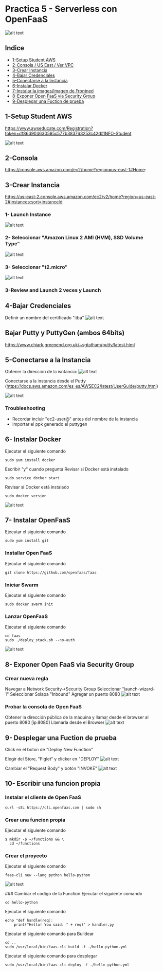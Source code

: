 # Practica 5 - Serverless con OpenFaaS
![alt text](images/faas_side.png)

## Indice

* [1-Setup Student AWS](#1-Setup-Student-AWS)
* [2-Consola / US East / Ver VPC](#2-Consola)
* [3-Crear Instancia](#3-Crear-Instancia)
* [4-Bajar Credenciales](#4-Bajar-Credenciales)
* [5-Conectarse a la Instancia](#5-Conectarse-a-la-Instancia)
* [6-Instalar Docker](#6--Instalar-Docker)
* [7-Instalar la images/Imagen de Frontned](#7--Instalar-la-images/Imagen-de-Frontned)
* [8-Exponer Open FaaS via Security Group](#8--Exponer-Open-FaaS-via-Security-Group)
* [9-Desplegar una Fuction de prueba](#9--Desplegar-una-Fuction-de-prueba)

## 1-Setup Student AWS
https://www.awseducate.com/Registration?token=df86d904630595c577b383763253c42d#INFO-Student

![alt text](images/Image1.png)

## 2-Consola
https://console.aws.amazon.com/ec2/home?region=us-east-1#Home:

## 3-Crear Instancia
https://us-east-2.console.aws.amazon.com/ec2/v2/home?region=us-east-2#Instances:sort=instanceId

### 1- Launch Instance

![alt text](images/Image3-1.png)

### 2- Seleccionar "Amazon Linux 2 AMI (HVM), SSD Volume Type"

![alt text](images/Image3-2.png)

### 3- Seleccionar "t2.micro"

![alt text](images/Image3-3.png)

### 3-Review and Launch 2 veces y Launch

## 4-Bajar Credenciales
Definir un nombre del certificado "itba"
![alt text](images/Image4.png)

## Bajar Putty y PuttyGen (ambos 64bits)

https://www.chiark.greenend.org.uk/~sgtatham/putty/latest.html

## 5-Conectarse a la Instancia

Obtener la dirección de la isntancia:
![alt text](images/Image5-1.png)

Conectarse a la instancia desde el Putty (https://docs.aws.amazon.com/es_es/AWSEC2/latest/UserGuide/putty.html)

![alt text](images/Image5-2.png)

### Troubleshooting
* Recordar incluir "ec2-user@" antes del nombre de la instancia
* Importar el ppk generado el puttygen

## 6- Instalar Docker

Ejecutar el siguiente comando
```
sudo yum install docker
```
Escribir "y" cuando pregunta
Revisar si Docker está instalado
```
sudo service docker start
```
Revisar si Docker está instalado
```
sudo docker version
```
![alt text](images/Image6.png)
## 7- Instalar OpenFaaS
Ejecutar el siguiente comando
```
sudo yum install git

```
### Installar Open FaaS
Ejecutar el siguiente comando
```
git clone https://github.com/openfaas/faas

```

### Iniciar Swarm
Ejecutar el siguiente comando
```
sudo docker swarm init
```

### Lanzar OpenFaaS
Ejecutar el siguiente comando
```
cd faas
sudo ./deploy_stack.sh --no-auth
```
![alt text](images/Image7.png)

## 8- Exponer Open FaaS via Security Group
### Crear nueva regla
Navegar a Network Security->Security Group
Seleccionar "launch-wizard-1"
Seleccionar Solapa "Inbound"
Agregar un puerto 8080
![alt text](images/Image8-1.png)

### Probar la consola de Open FaaS
Obtener la dirección pública de la máquina y llamar desde el browser al puerto 8080 [ip:8080]
Llamarla desde el Browser
![alt text](images/Image8-2.png)

## 9- Desplegar una Fuction de prueba
Click en el boton de "Deploy New Function"

Elegir del Store, "Figlet" y clicker en "DEPLOY"
![alt text](images/Image9-1.png)

Cambiar el "Request Body" y botón "INVOKE"
![alt text](images/Image9-2.png)

## 10- Escribir una funcion propia

### Instalar el cliente de Open FaaS
```
curl -sSL https://cli.openfaas.com | sudo sh
```
### Crear una funcion propia
Ejecutar el siguiente comando 
```
$ mkdir -p ~/functions && \
  cd ~/functions
```
### Crear el proyecto
Ejecutar el siguiente comando
```
faas-cli new --lang python hello-python
```
![alt text](images/Image10-1.png)

### Cambiar el codigo de la Function
Ejecutar el siguiente comando
```
cd hello-python
```
Ejecutar el siguiente comando
```
echo "def handle(req):
    print("Hello! You said: " + req)" > handler.py
```
Ejecutar el siguiente comando para Buildear
```
cd ..
sudo /usr/local/bin/faas-cli build -f ./hello-python.yml
```
Ejecutar el siguiente comando para desplegar
```
sudo /usr/local/bin/faas-cli deploy -f ./hello-python.yml
```